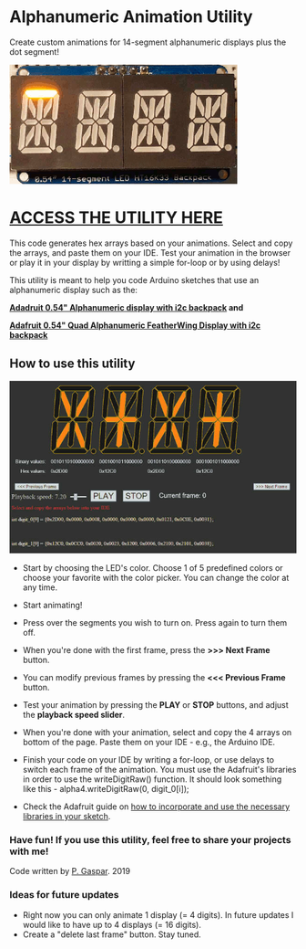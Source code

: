 # Alphanumeric Animation Utility
Create custom animations for 14-segment alphanumeric displays plus the dot segment!

![demo animation](https://github.com/GasparIsCoding/Alphanumeric_Animation_Utility/blob/gh-pages/demo_images/animation_demo.gif)

# [ACCESS THE UTILITY HERE](https://gaspariscoding.github.io/Alphanumeric_Animation_Utility/)

This code generates hex arrays based on your animations. Select and copy the arrays, and paste them on your IDE. Test your animation in the browser or play it in your display by writting a simple for-loop or by using delays!

This utility is meant to help you code Arduino sketches that use an alphanumeric display such as the:

**[Adadruit 0.54" Alphanumeric display with i2c backpack](https://learn.adafruit.com/adafruit-led-backpack/0-54-alphanumeric) and**

**[Adafruit 0.54" Quad Alphanumeric FeatherWing Display with i2c backpack](https://learn.adafruit.com/14-segment-alpha-numeric-led-featherwing)**

## How to use this utility
![demo of the interface](https://github.com/GasparIsCoding/Alphanumeric_Animation_Utility/blob/gh-pages/demo_images/interface_demo.jpg)

- Start by choosing the LED's color. Choose 1 of 5 predefined colors or choose your favorite with the color picker. You can change the color at any time.
- Start animating!
- Press over the segments you wish to turn on. Press again to turn them off.
- When you're done with the first frame, press the **>>> Next Frame** button.
- You can modify previous frames by pressing the **<<< Previous Frame** button.
- Test your animation by pressing the **PLAY** or **STOP** buttons, and adjust the **playback speed slider**.
- When you're done with your animation, select and copy the 4 arrays on bottom of the page. Paste them on your IDE - e.g., the Arduino IDE.
- Finish your code on your IDE by writing a for-loop, or use delays to switch each frame of the animation. You must use the Adafruit's libraries in order to use the writeDigitRaw() function. It should look something like this - alpha4.writeDigitRaw(0, digit_0[i]);

- Check the Adafruit guide on [how to incorporate and use the necessary libraries in your sketch](https://learn.adafruit.com/adafruit-led-backpack/0-54-alphanumeric).

### Have fun! If you use this utility, feel free to share your projects with me!

Code written by [P. Gaspar](https://pedrogaspar.weebly.com/). 2019


### Ideas for future updates
- Right now you can only animate 1 display (= 4 digits). In future updates I would like to have up to 4 displays (= 16 digits). 
- Create a "delete last frame" button.
Stay tuned.
